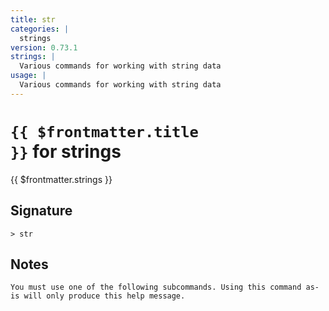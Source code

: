 ```yaml
---
title: str
categories: |
  strings
version: 0.73.1
strings: |
  Various commands for working with string data
usage: |
  Various commands for working with string data
---
```


# <code>{{ $frontmatter.title }}</code> for strings

<div class='command-title'>{{ $frontmatter.strings }}</div>

## Signature

```> str ```

## Notes
```text
You must use one of the following subcommands. Using this command as-is will only produce this help message.
```